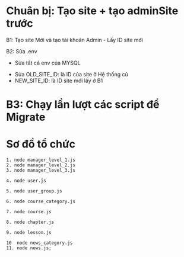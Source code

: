 # Chuân bị: Tạo site + tạo adminSite trước

B1: Tạo site Mới và tạo tài khoản Admin - Lấy ID site mới

B2: Sửa .env

- Sửa tất cả env của MYSQL

* Sửa OLD_SITE_ID: là ID của site ở Hệ thống cũ
* NEW_SITE_ID: là ID site mới lấy ở B1

# B3: Chạy lần lượt các script để Migrate

# Sơ đồ tổ chức

    1. node manager_level_1.js
    2. node manager_level_2.js
    3. node manager_level_3.js

    4. node user.js

    5. node user_group.js

    6. node course_category.js

    7. node course.js

    8. node chapter.js

    9. node lesson.js

    10  node news_category.js
    11. node news.js;
